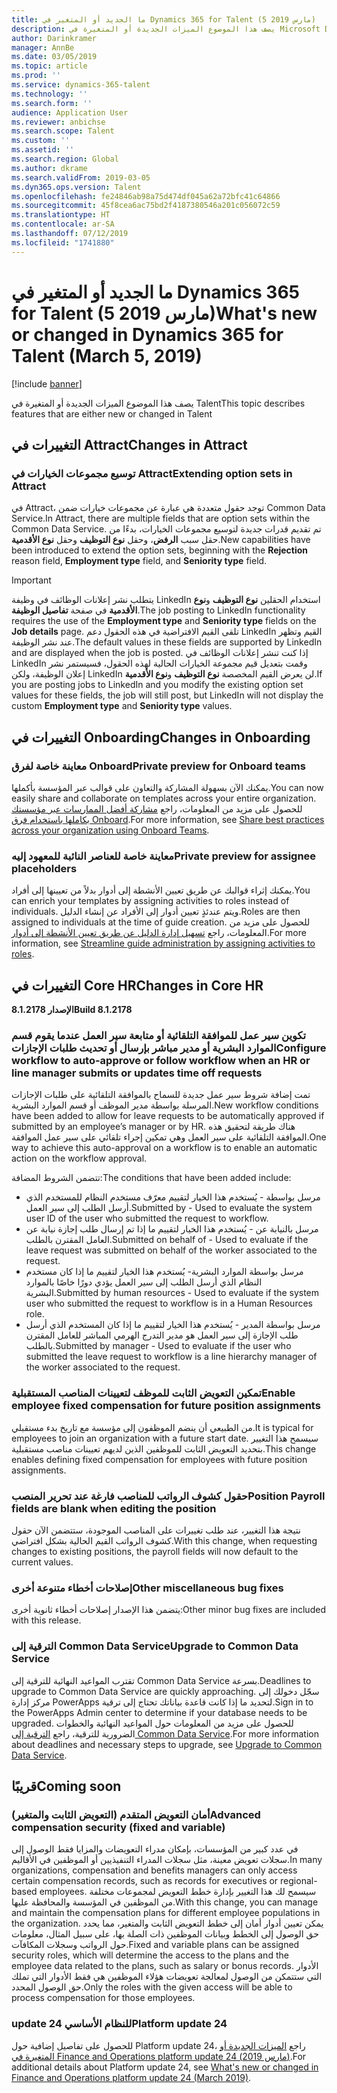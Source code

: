 ```yaml
---
title: ما الجديد أو المتغير في Dynamics 365 for Talent (5 مارس 2019)
description: يصف هذا الموضوع الميزات الجديدة أو المتغيرة في Microsoft Dynamics 365 for Talent.
author: Darinkramer
manager: AnnBe
ms.date: 03/05/2019
ms.topic: article
ms.prod: ''
ms.service: dynamics-365-talent
ms.technology: ''
ms.search.form: ''
audience: Application User
ms.reviewer: anbichse
ms.search.scope: Talent
ms.custom: ''
ms.assetid: ''
ms.search.region: Global
ms.author: dkrame
ms.search.validFrom: 2019-03-05
ms.dyn365.ops.version: Talent
ms.openlocfilehash: fe24846ab98a75d474df045a62a72bfc41c64866
ms.sourcegitcommit: 45f8cea6ac75bd2f4187380546a201c056072c59
ms.translationtype: HT
ms.contentlocale: ar-SA
ms.lasthandoff: 07/12/2019
ms.locfileid: "1741880"
---
```

# <a name="whats-new-or-changed-in-dynamics-365-for-talent-march-5-2019"></a><span data-ttu-id="5f51f-103">ما الجديد أو المتغير في Dynamics 365 for Talent (5 مارس 2019)</span><span class="sxs-lookup"><span data-stu-id="5f51f-103">What's new or changed in Dynamics 365 for Talent (March 5, 2019)</span></span>

[!include [banner](includes/banner.md)]

<span data-ttu-id="5f51f-104">يصف هذا الموضوع الميزات الجديدة أو المتغيرة في Talent</span><span class="sxs-lookup"><span data-stu-id="5f51f-104">This topic describes features that are either new or changed in Talent</span></span>

## <a name="changes-in-attract"></a><span data-ttu-id="5f51f-105">التغييرات في Attract</span><span class="sxs-lookup"><span data-stu-id="5f51f-105">Changes in Attract</span></span>

### <a name="extending-option-sets-in-attract"></a><span data-ttu-id="5f51f-106">توسيع مجموعات الخيارات في Attract</span><span class="sxs-lookup"><span data-stu-id="5f51f-106">Extending option sets in Attract</span></span>

<span data-ttu-id="5f51f-107">في Attract، توجد حقول متعددة هي عبارة عن مجموعات خيارات ضمن Common Data Service.</span><span class="sxs-lookup"><span data-stu-id="5f51f-107">In Attract, there are multiple fields that are option sets within the Common Data Service.</span></span> <span data-ttu-id="5f51f-108">تم تقديم قدرات جديدة لتوسيع مجموعات الخيارات، بدءًا من حقل سبب **الرفض**، وحقل **نوع التوظيف** وحقل **نوع الأقدمية**.</span><span class="sxs-lookup"><span data-stu-id="5f51f-108">New capabilities have been introduced to extend the option sets, beginning with the **Rejection** reason field, **Employment type** field, and **Seniority type** field.</span></span>

> [!IMPORTANT]
> <span data-ttu-id="5f51f-109">يتطلب نشر إعلانات الوظائف في وظيفة LinkedIn استخدام الحقلين **نوع التوظيف** و**نوع الأقدمية** في صفحة **تفاصيل الوظيفة**.</span><span class="sxs-lookup"><span data-stu-id="5f51f-109">The job posting to LinkedIn functionality requires the use of the **Employment type** and **Seniority type** fields on the **Job details** page.</span></span> <span data-ttu-id="5f51f-110">تلقى القيم الافتراضية في هذه الحقول دعم LinkedIn القيم وتظهر عند نشر الوظيفة.</span><span class="sxs-lookup"><span data-stu-id="5f51f-110">The default values in these fields are supported by LinkedIn and are displayed when the job is posted.</span></span> <span data-ttu-id="5f51f-111">إذا كنت تنشر إعلانات الوظائف في LinkedIn وقمت بتعديل قيم مجموعة الخيارات الحالية لهذه الحقول، فسيستمر نشر إعلان الوظيفة، ولكن LinkedIn لن يعرض القيم المخصصة **نوع التوظيف** و**نوع الأقدمية**.</span><span class="sxs-lookup"><span data-stu-id="5f51f-111">If you are posting jobs to LinkedIn and you modify the existing option set values for these fields, the job will still post, but LinkedIn will not display the custom **Employment type** and **Seniority type** values.</span></span>

## <a name="changes-in-onboarding"></a><span data-ttu-id="5f51f-112">التغييرات في Onboarding</span><span class="sxs-lookup"><span data-stu-id="5f51f-112">Changes in Onboarding</span></span>

### <a name="private-preview-for-onboard-teams"></a><span data-ttu-id="5f51f-113">معاينة خاصة لفرق Onboard</span><span class="sxs-lookup"><span data-stu-id="5f51f-113">Private preview for Onboard teams</span></span>
<span data-ttu-id="5f51f-114">يمكنك الآن بسهولة المشاركة والتعاون على قوالب عبر المؤسسة بأكملها.</span><span class="sxs-lookup"><span data-stu-id="5f51f-114">You can now easily share and collaborate on templates across your entire organization.</span></span> <span data-ttu-id="5f51f-115">للحصول على مزيد من المعلومات، راجع [مشاركة أفضل الممارسات عبر مؤسستك بكاملها باستخدام فرق Onboard](https://docs.microsoft.com/business-applications-release-notes/April19/dynamics365-talent/onboard/share-best-practices-teams).</span><span class="sxs-lookup"><span data-stu-id="5f51f-115">For more information, see [Share best practices across your organization using Onboard Teams](https://docs.microsoft.com/business-applications-release-notes/April19/dynamics365-talent/onboard/share-best-practices-teams).</span></span>

### <a name="private-preview-for-assignee-placeholders"></a><span data-ttu-id="5f51f-116">معاينة خاصة للعناصر النائبة للمعهود إليه</span><span class="sxs-lookup"><span data-stu-id="5f51f-116">Private preview for assignee placeholders</span></span>
<span data-ttu-id="5f51f-117">يمكنك إثراء قوالبك عن طريق تعيين الأنشطة إلى أدوار بدلاً من تعيينها إلى أفراد.</span><span class="sxs-lookup"><span data-stu-id="5f51f-117">You can enrich your templates by assigning activities to roles instead of individuals.</span></span> <span data-ttu-id="5f51f-118">ويتم عندئذٍ تعيين أدوار إلى الأفراد عن إنشاء الدليل.</span><span class="sxs-lookup"><span data-stu-id="5f51f-118">Roles are then assigned to individuals at the time of guide creation.</span></span> <span data-ttu-id="5f51f-119">للحصول على مزيد من المعلومات، راجع [تسهيل إدارة الدليل عن طريق تعيين الأنشطة إلى أدوار](https://docs.microsoft.com/business-applications-release-notes/April19/dynamics365-talent/onboard/assign-activities-roles).</span><span class="sxs-lookup"><span data-stu-id="5f51f-119">For more information, see [Streamline guide administration by assigning activities to roles](https://docs.microsoft.com/business-applications-release-notes/April19/dynamics365-talent/onboard/assign-activities-roles).</span></span>

## <a name="changes-in-core-hr"></a><span data-ttu-id="5f51f-120">التغييرات في Core HR</span><span class="sxs-lookup"><span data-stu-id="5f51f-120">Changes in Core HR</span></span>
<span data-ttu-id="5f51f-121">**الإصدار 8.1.2178**</span><span class="sxs-lookup"><span data-stu-id="5f51f-121">**Build 8.1.2178**</span></span>

### <a name="configure-workflow-to-auto-approve-or-follow-workflow-when-an-hr-or-line-manager-submits-or-updates-time-off-requests"></a><span data-ttu-id="5f51f-122">تكوين سير عمل للموافقة التلقائية أو متابعة سير العمل عندما يقوم قسم الموارد البشرية أو مدير مباشر بإرسال أو تحديث طلبات الإجازات</span><span class="sxs-lookup"><span data-stu-id="5f51f-122">Configure workflow to auto-approve or follow workflow when an HR or line manager submits or updates time off requests</span></span>
<span data-ttu-id="5f51f-123">تمت إضافة شروط سير عمل جديدة للسماح بالموافقة التلقائية على طلبات الإجازات المرسلة بواسطة مدير الموظف أو قسم الموارد البشرية.</span><span class="sxs-lookup"><span data-stu-id="5f51f-123">New workflow conditions have been added to allow for leave requests to be automatically approved if submitted by an employee’s manager or by HR.</span></span> <span data-ttu-id="5f51f-124">هناك طريقة لتحقيق هذه الموافقة التلقائية على سير العمل وهي تمكين إجراء تلقائي على سير عمل الموافقة.</span><span class="sxs-lookup"><span data-stu-id="5f51f-124">One way to achieve this auto-approval on a workflow is to enable an automatic action on the workflow approval.</span></span>

<span data-ttu-id="5f51f-125">تتضمن الشروط المضافة:</span><span class="sxs-lookup"><span data-stu-id="5f51f-125">The conditions that have been added include:</span></span>

- <span data-ttu-id="5f51f-126">مرسل بواسطة‬ - يُستخدم هذا الخيار لتقييم معرّف مستخدم النظام للمستخدم الذي أرسل الطلب إلى سير العمل.</span><span class="sxs-lookup"><span data-stu-id="5f51f-126">Submitted by - Used to evaluate the system user ID of the user who submitted the request to workflow.</span></span>
- <span data-ttu-id="5f51f-127">مرسل بالنيابة عن ‬- يُستخدم هذا الخيار لتقييم ما إذا تم إرسال طلب إجازة نيابة عن العامل المقترن بالطلب.</span><span class="sxs-lookup"><span data-stu-id="5f51f-127">Submitted on behalf of - Used to evaluate if the leave request was submitted on behalf of the worker associated to the request.</span></span>
- <span data-ttu-id="5f51f-128">مرسل بواسطة الموارد البشرية- يُستخدم هذا الخيار لتقييم ما إذا كان مستخدم النظام الذي أرسل الطلب إلى سير العمل يؤدي دورًا خاصًا بالموارد البشرية.</span><span class="sxs-lookup"><span data-stu-id="5f51f-128">Submitted by human resources - Used to evaluate if the system user who submitted the request to workflow is in a Human Resources role.</span></span>
- <span data-ttu-id="5f51f-129">مرسل بواسطة المدير‬ - يُستخدم هذا الخيار لتقييم ما إذا كان المستخدم الذي أرسل طلب الإجازة إلى سير العمل هو مدير التدرج الهرمي المباشر للعامل المقترن بالطلب.</span><span class="sxs-lookup"><span data-stu-id="5f51f-129">Submitted by manager - Used to evaluate if the user who submitted the leave request to workflow is a line hierarchy manager of the worker associated to the request.</span></span>

### <a name="enable-employee-fixed-compensation-for-future-position-assignments"></a><span data-ttu-id="5f51f-130">تمكين التعويض الثابت للموظف لتعيينات المناصب المستقبلية</span><span class="sxs-lookup"><span data-stu-id="5f51f-130">Enable employee fixed compensation for future position assignments</span></span>
<span data-ttu-id="5f51f-131">من الطبيعي أن ينضم الموظفون إلى مؤسسة مع تاريخ بدء مستقبلي.</span><span class="sxs-lookup"><span data-stu-id="5f51f-131">It is typical for employees to join an organization with a future start date.</span></span> <span data-ttu-id="5f51f-132">سيسمح هذا التغيير بتحديد التعويض الثابت للموظفين الذين لديهم تعيينات مناصب مستقبلية.</span><span class="sxs-lookup"><span data-stu-id="5f51f-132">This change enables defining fixed compensation for employees with future position assignments.</span></span>

### <a name="position-payroll-fields-are-blank-when-editing-the-position"></a><span data-ttu-id="5f51f-133">حقول كشوف الرواتب للمناصب فارغة عند تحرير المنصب</span><span class="sxs-lookup"><span data-stu-id="5f51f-133">Position Payroll fields are blank when editing the position</span></span>
<span data-ttu-id="5f51f-134">نتيجة هذا التغيير، عند طلب تغييرات على المناصب الموجودة، ستتضمن الآن حقول كشوف الرواتب القيم الحالية بشكل افتراضي.</span><span class="sxs-lookup"><span data-stu-id="5f51f-134">With this change, when requesting changes to existing positions, the payroll fields will now default to the current values.</span></span>

### <a name="other-miscellaneous-bug-fixes"></a><span data-ttu-id="5f51f-135">إصلاحات أخطاء متنوعة أخرى</span><span class="sxs-lookup"><span data-stu-id="5f51f-135">Other miscellaneous bug fixes</span></span>
<span data-ttu-id="5f51f-136">يتضمن هذا الإصدار إصلاحات أخطاء ثانوية أخرى:</span><span class="sxs-lookup"><span data-stu-id="5f51f-136">Other minor bug fixes are included with this release.</span></span>

### <a name="upgrade-to-common-data-service"></a><span data-ttu-id="5f51f-137">الترقية إلى Common Data Service</span><span class="sxs-lookup"><span data-stu-id="5f51f-137">Upgrade to Common Data Service</span></span>
<span data-ttu-id="5f51f-138">تقترب المواعيد النهائية للترقية إلى Common Data Service بسرعة.</span><span class="sxs-lookup"><span data-stu-id="5f51f-138">Deadlines to upgrade to Common Data Service are quickly approaching.</span></span> <span data-ttu-id="5f51f-139">سجّل دخولك إلى مركز إدارة PowerApps لتحديد ما إذا كانت قاعدة بياناتك تحتاج إلى ترقية.</span><span class="sxs-lookup"><span data-stu-id="5f51f-139">Sign in to the PowerApps Admin center to determine if your database needs to be upgraded.</span></span> <span data-ttu-id="5f51f-140">للحصول على مزيد من المعلومات حول المواعيد النهائية والخطوات الضرورية للترقية، راجع [الترقية إلى Common Data Service](https://docs.microsoft.com/common-data-service/upgradecds/introduction-upgrade-cds).</span><span class="sxs-lookup"><span data-stu-id="5f51f-140">For more information about deadlines and necessary steps to upgrade, see [Upgrade to Common Data Service](https://docs.microsoft.com/common-data-service/upgradecds/introduction-upgrade-cds).</span></span>

## <a name="coming-soon"></a><span data-ttu-id="5f51f-141">قريبًا</span><span class="sxs-lookup"><span data-stu-id="5f51f-141">Coming soon</span></span>

###  <a name="advanced-compensation-security-fixed-and-variable"></a><span data-ttu-id="5f51f-142">أمان التعويض المتقدم (التعويض الثابت والمتغير)</span><span class="sxs-lookup"><span data-stu-id="5f51f-142">Advanced compensation security (fixed and variable)</span></span>
<span data-ttu-id="5f51f-143">في عدد كبير من المؤسسات، بإمكان مدراء التعويضات والمزايا فقط الوصول إلى سجلات تعويض معينة، مثل سجلات المدراء التنفيذيين أو الموظفين في الأقاليم.</span><span class="sxs-lookup"><span data-stu-id="5f51f-143">In many organizations, compensation and benefits managers can only access certain compensation records, such as records for executives or regional-based employees.</span></span> <span data-ttu-id="5f51f-144">سيسمح لك هذا التغيير بإدارة خطط التعويض لمجموعات مختلفة من الموظفين في المؤسسة والمحافظة عليها.</span><span class="sxs-lookup"><span data-stu-id="5f51f-144">With this change, you can manage and maintain the compensation plans for different employee populations in the organization.</span></span> <span data-ttu-id="5f51f-145">يمكن تعيين أدوار أمان إلى خطط التعويض الثابت والمتغير، مما يحدد حق الوصول إلى الخطط وبيانات الموظفين ذات الصلة بها، على سبيل المثال، معلومات حول الرواتب وسجلات المكافآت.</span><span class="sxs-lookup"><span data-stu-id="5f51f-145">Fixed and variable plans can be assigned security roles, which will determine the access to the plans and the employee data related to the plans, such as salary or bonus records.</span></span> <span data-ttu-id="5f51f-146">الأدوار التي ستتمكن من الوصول لمعالجة تعويضات هؤلاء الموظفين هي فقط الأدوار التي تملك حق الوصول المحدد.</span><span class="sxs-lookup"><span data-stu-id="5f51f-146">Only the roles with the given access will be able to process compensation for those employees.</span></span>

###  <a name="platform-update-24"></a><span data-ttu-id="5f51f-147">update 24 للنظام الأساسي</span><span class="sxs-lookup"><span data-stu-id="5f51f-147">Platform update 24</span></span>
<span data-ttu-id="5f51f-148">للحصول على تفاصيل إضافية حول Platform update 24، راجع [الميزات الجديدة أو المتغيرة في Finance and Operations platform update 24 (مارس 2019)](https://docs.microsoft.com/dynamics365/unified-operations/fin-and-ops/get-started/whats-new-platform-update-24).</span><span class="sxs-lookup"><span data-stu-id="5f51f-148">For additional details about Platform update 24, see [What's new or changed in Finance and Operations platform update 24 (March 2019)](https://docs.microsoft.com/dynamics365/unified-operations/fin-and-ops/get-started/whats-new-platform-update-24).</span></span>

